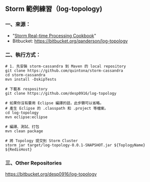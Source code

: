 ## Storm 範例練習（log-topology)

### 一、來源：

  * "[Storm Real-time Processing Cookbook](https://www.packtpub.com/big-data-and-business-intelligence/storm-real-time-processing-cookbook)"
  * Bitbucket: https://bitbucket.org/qanderson/log-topology

### 二、執行方式：

```shell
# 1. 先安裝 storm-cassandra 到 Maven 的 local repository
git clone https://github.com/quintona/storm-cassandra
cd storm-cassandra
mvn install -DskipTests

# 下載本 respository
git clone https://github.com/desp0916/log-topology

# 如果你沒有要用 Eclipse 編譯的話，此步驟可以省略。
# 產生 Eclipse 的 .classpath 和 .project 等檔案。
cd log-topology
mvn eclipse:eclipse

# 編譯、測試、打包
mvn clean package

# 將 Topology 提交到 Storm Cluster
storm jar target/log-topology-0.0.1-SNAPSHOT.jar ${ToplogyName} ${RedisHost}
```

### 三、Other Repositories
https://bitbucket.org/desp0916/log-topology

